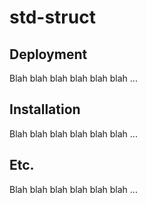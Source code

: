 # std-struct

## Deployment
Blah blah blah blah blah blah ...

## Installation
Blah blah blah blah blah blah ...

## Etc.
Blah blah blah blah blah blah ...
